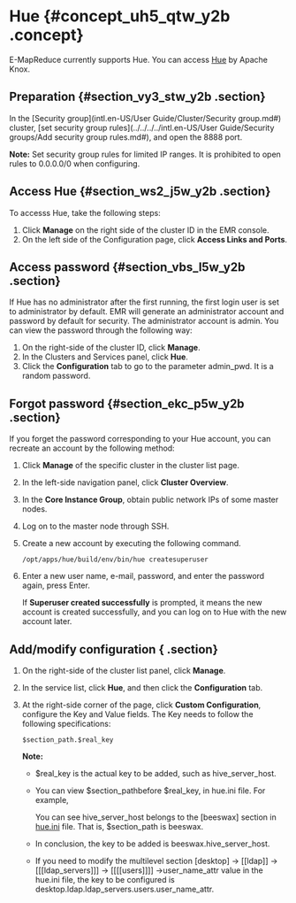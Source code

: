 # Hue {#concept_uh5_qtw_y2b .concept}

E-MapReduce currently supports Hue. You can access [Hue](http://gethue.com/) by Apache Knox.

## Preparation {#section_vy3_stw_y2b .section}

In the [Security group](intl.en-US/User Guide/Cluster/Security group.md#) cluster, [set security group rules](../../../../intl.en-US/User Guide/Security groups/Add security group rules.md#), and open the 8888 port.

**Note:** Set security group rules for limited IP ranges. It is prohibited to open rules to 0.0.0.0/0 when configuring.

## Access Hue {#section_ws2_j5w_y2b .section}

To accesss Hue, take the following steps:

1.  Click **Manage** on the right side of the cluster ID in the EMR console.
2.  On the left side of the Configuration page, click **Access Links and Ports**.

## Access password {#section_vbs_l5w_y2b .section}

If Hue has no administrator after the first running, the first login user is set to administrator by default. EMR will generate an administrator account and password by default for security. The administrator account is admin. You can view the password through the following way:

1.  On the right-side of the cluster ID, click **Manage**.
2.  In the Clusters and Services panel, click **Hue**.
3.  Click the **Configuration** tab to go to the parameter admin\_pwd. It is a random password.

## Forgot password {#section_ekc_p5w_y2b .section}

If you forget the password corresponding to your Hue account, you can recreate an account by the following method:

1.  Click **Manage** of the specific cluster in the cluster list page.
2.  In the left-side navigation panel, click **Cluster Overview**.
3.  In the **Core Instance Group**, obtain public network IPs of some master nodes.
4.  Log on to the master node through SSH.
5.  Create a new account by executing the following command.

    ```
    /opt/apps/hue/build/env/bin/hue createsuperuser
    ```

6.  Enter a new user name, e-mail, password, and enter the password again, press Enter.

    If **Superuser created successfully** is prompted, it means the new account is created successfully, and you can log on to Hue with the new account later.


## Add/modify configuration { .section}

1.  On the right-side of the cluster list panel, click **Manage**.
2.  In the service list, click **Hue**, and then click the **Configuration** tab.
3.  At the right-side corner of the page, click **Custom Configuration**, configure the Key and Value fields. The Key needs to follow the following specifications:

    ```
    $section_path.$real_key
    ```

    **Note:** 

    -   $real\_key is the actual key to be added, such as hive\_server\_host.
    -   You can view $section\_pathbefore $real\_key, in hue.ini file. For example,

        You can see hive\_server\_host belongs to the \[beeswax\] section in [hue.ini](https://github.com/cloudera/hue/blob/release-4.1.0/desktop/conf.dist/hue.ini) file. That is, $section\_path is beeswax.

    -   In conclusion, the key to be added is beeswax.hive\_server\_host.
    -   If you need to modify the multilevel section \[desktop\] -\> \[\[ldap\]\] -\> \[\[\[ldap\_servers\]\]\] -\> \[\[\[\[users\]\]\]\] -\>user\_name\_attr value in the hue.ini file, the key to be configured is desktop.ldap.ldap\_servers.users.user\_name\_attr.

